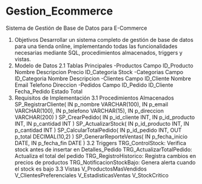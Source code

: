 # Gestion_Ecommerce
Sistema de Gestión de Base de Datos para E-Commerce
1. Objetivos
Desarrollar un sistema completo de gestión de base de datos para una tienda online, implementando todas las funcionalidades necesarias mediante SQL, procedimientos almacenados, triggers y vistas.
2. Modelo de Datos
2.1 Tablas Principales
-Productos
Campo
ID_Producto
Nombre
Descripcion
Precio
ID_Categoria
Stock
-Categorias
Campo
ID_Categoria
Nombre
Descripcion
-Clientes
Campo
ID_Cliente
Nombre
Email
Telefono
Direccion
-Pedidos
Campo
ID_Pedido
ID_Cliente
Fecha_Pedido
Estado
Total
3. Requisitos de Implementación
3.1 Procedimientos Almacenados
SP_RegistrarCliente( IN p_nombre VARCHAR(100), IN p_email VARCHAR(100), IN p_telefono VARCHAR(15), IN p_direccion VARCHAR(200) )
SP_CrearPedido( IN p_id_cliente INT, IN p_id_producto INT, IN p_cantidad INT )
SP_ActualizarStock( IN p_id_producto INT, IN p_cantidad INT )
SP_CalcularTotalPedido( IN p_id_pedido INT, OUT p_total DECIMAL(10,2) )
SP_GenerarReporteVentas( IN p_fecha_inicio DATE, IN p_fecha_fin DATE )
3.2 Triggers
TRG_ControlStock: Verifica stock antes de insertar en Detalles_Pedido
TRG_ActualizarTotalPedido: Actualiza el total del pedido
TRG_RegistroHistorico: Registra cambios en precios de productos
TRG_NotificacionStockBajo: Genera alerta cuando el stock es bajo
3.3 Vistas
V_ProductosMasVendidos
V_ClientesPreferenciales
V_EstadisticasVentas
V_StockCritico
